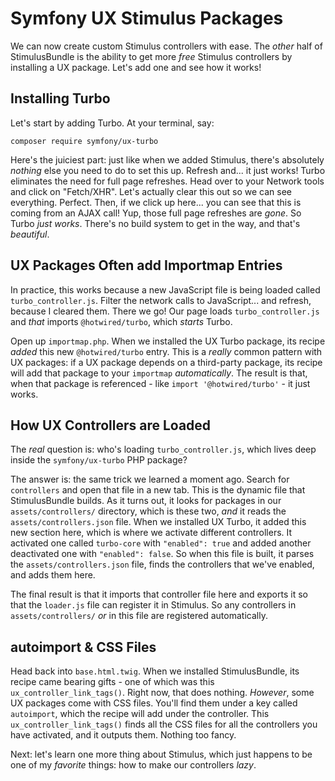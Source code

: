 # Symfony UX Stimulus Packages

We can now create custom Stimulus controllers with ease. The *other* half of
StimulusBundle is the ability to get more *free* Stimulus controllers by installing
a UX package. Let's add one and see how it works!

## Installing Turbo

Let's start by adding Turbo. At your terminal, say:

```terminal
composer require symfony/ux-turbo
```

Here's the juiciest part: just like when we added Stimulus, there's
absolutely *nothing* else you need to do to set this up. Refresh and... it just
works! Turbo eliminates the need for full page refreshes. Head over to your Network
tools and click on "Fetch/XHR". Let's actually clear this out so we can see
everything. Perfect. Then, if we click up here... you can see that this is coming
from an AJAX call! Yup, those full page refreshes are *gone*. So Turbo *just works*.
There's no build system to get in the way, and that's *beautiful*.

## UX Packages Often add Importmap Entries

In practice, this works because a new JavaScript file is being loaded called
`turbo_controller.js`. Filter the network calls to JavaScript... and refresh, because
I cleared them. There we go! Our page loads `turbo_controller.js` and
*that* imports `@hotwired/turbo`, which *starts* Turbo.

Open up `importmap.php`. When we installed the UX Turbo package, its recipe
*added* this new `@hotwired/turbo` entry. This is a *really* common pattern with
UX packages: if a UX package depends on a third-party package, its recipe will
add that package to your `importmap` *automatically*. The result is that, when
that package is referenced - like `import '@hotwired/turbo'` - it just works.

## How UX Controllers are Loaded

The *real* question is: who's loading `turbo_controller.js`, which lives deep
inside the `symfony/ux-turbo` PHP package?

The answer is: the same trick we learned a moment ago. Search for `controllers` and
open that file in a new tab. This is the dynamic file that StimulusBundle builds. As
it turns out, it looks for packages in our `assets/controllers/` directory, which
is these two, *and* it reads the `assets/controllers.json` file. When we installed
UX Turbo, it added this new section here, which is where we activate different
controllers. It activated one called `turbo-core` with `"enabled": true` and added
another deactivated one with `"enabled": false`. So when this file is built, it parses
the `assets/controllers.json` file, finds the controllers that we've enabled, and
adds them here.

The final result is that it imports that controller file here and exports it so that
the `loader.js` file can register it in Stimulus. So any controllers in
`assets/controllers/` *or* in this file are registered automatically.

## autoimport & CSS Files

Head back into `base.html.twig`. When we installed StimulusBundle, its recipe
came bearing gifts - one of which was this `ux_controller_link_tags()`. Right now,
that does nothing. *However*, some UX packages come with CSS files. You'll find
them under a key called `autoimport`, which the recipe will add under the controller.
This `ux_controller_link_tags()` finds all the CSS files for all the controllers
you have activated, and it outputs them. Nothing too fancy.

Next: let's learn one more thing about Stimulus, which just happens to be one of
my *favorite* things: how to make our controllers *lazy*.
